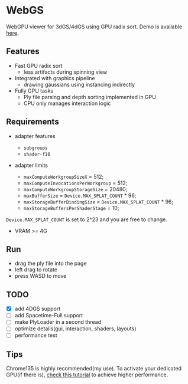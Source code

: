 # WebGS
WebGPU viewer for 3dGS/4dGS using GPU radix sort. Demo is available [here](https://cityofstarso-o.github.io/WebGS/).
## Features
- Fast GPU radix sort
  - less artifacts during spinning view
- Integrated with graphics pipeline
  - drawing gaussians using instancing indirectly
- Fully GPU tasks
  - Ply file parsing and depth sorting implemented in GPU
  - CPU only manages interaction logic
## Requirements
- adapter features
  - `subgroups`
  - `shader-f16`

- adapter limits
  - `maxComputeWorkgroupSizeX` = 512;
  - `maxComputeInvocationsPerWorkgroup` = 512;
  - `maxComputeWorkgroupStorageSize` = 20480;
  - `maxBufferSize` = `Device.MAX_SPLAT_COUNT` * 96;
  - `maxStorageBufferBindingSize` = `Device.MAX_SPLAT_COUNT` * 96;
  - `maxStorageBuffersPerShaderStage` = 10;
  
`Device.MAX_SPLAT_COUNT` is set to 2^23 and you are free to change.

- VRAM >= 4G
## Run
- drag the ply file into the page
- left drag to rotate
- press WASD to move 
## TODO
- [x] add 4DGS support
- [ ] add Spacetime-Full support 
- [ ] make PlyLoader in a second thread
- [ ] optimize details(gui, interaction, shaders, layouts)
- [ ] performance test
## Tips
Chrome135 is highly recommended(my use). To activate your dedicated GPU(if there is), [check this tutorial](https://windowslovers.com/chrome-hardware-acceleration-guide/) to achieve higher performance.
